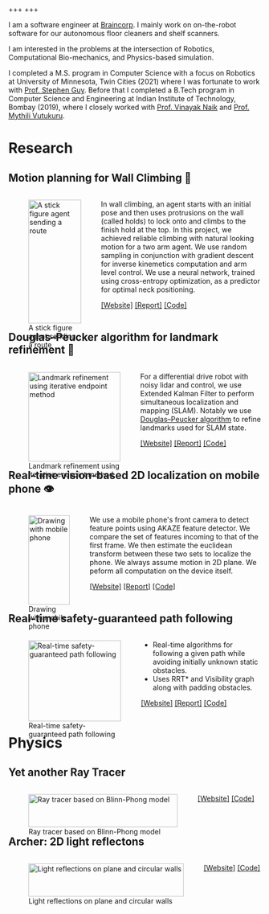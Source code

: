 +++
+++

I am a software engineer at [Braincorp](https://braincorp.com/). I mainly work on on-the-robot software for our autonomous floor cleaners and shelf scanners.

I am interested in the problems at the intersection of Robotics, Computational Bio-mechanics, and Physics-based simulation.

I completed a M.S. program in Computer Science with a focus on Robotics at University of Minnesota, Twin Cities (2021) where I was fortunate to work with [Prof. Stephen Guy](https://www-users.cse.umn.edu/~sjguy/). Before that I completed a B.Tech program in Computer Science and Engineering at Indian Institute of Technology, Bombay (2019), where I closely worked with [Prof. Vinayak Naik](https://www.vinayaknaik.info/) and [Prof. Mythili Vutukuru](https://www.cse.iitb.ac.in/~mythili/).

# Research

## Motion planning for Wall Climbing 🧗

<div style="display: flex;">
<div style="flex-grow: 1; flex-shrink: 1">
<figure>
<img width="100%" src="research/stick-solo.gif" alt="A stick figure agent sending a route">
<figcaption>A stick figure agent sending a route</figcaption>
</figure>
</div>
<div style="flex-grow: 2; flex-shrink: 2">

In wall climbing, an agent starts with an initial pose and then uses protrusions on the wall (called holds) to lock onto and climbs to the finish hold at the top. In this project, we achieved reliable climbing with natural looking motion for a two arm agent. We use random sampling in conjunction with gradient descent for inverse kinemetics computation and arm level control. We use a neural network, trained using cross-entropy optimization, as a predictor for optimal neck positioning.

[[Website]](/stick-solo) [[Report]](/stick-solo/report.pdf) [[Code]](https://github.com/yashsriram/stick-solo)
</div>
</div>

## Douglas–Peucker algorithm for landmark refinement 🚏

<div style="display: flex;">
<div style="flex-grow: 1; flex-shrink: 1">
<figure>
<img width="100%" height="100%" src="research/sixth-sense.gif" alt="Landmark refinement using iterative endpoint method">
<figcaption>Landmark refinement using iterative endpoint method</figcaption>
</figure>
</div>
<div style="flex-grow: 2; flex-shrink: 2">

For a differential drive robot with noisy lidar and control, we use Extended Kalman Filter to perform simultaneous localization and mapping (SLAM).
Notably we use [Douglas–Peucker algorithm](https://en.wikipedia.org/wiki/Ramer%E2%80%93Douglas%E2%80%93Peucker_algorithm) to refine landmarks used for SLAM state.

[[Website]](/sixth-sense) [[Report]](/sixth-sense/report.pdf) [[Code]](https://github.com/yashsriram/sixth-sense)
</div>
</div>

## Real-time vision-based 2D localization on mobile phone 👁️

<div style="display: flex;">
<div style="flex-grow: 1; flex-shrink: 1">
<figure>
<img width="100%" height="100%" src="research/hawkeye.gif" alt="Drawing with mobile phone">
<figcaption>Drawing with mobile phone</figcaption>
</figure>
</div>
<div style="flex-grow: 2; flex-shrink: 2">

We use a mobile phone's front camera to detect feature points using AKAZE feature detector.
We compare the set of features incoming to that of the first frame.
We then estimate the euclidean transform between these two sets to localize the phone.
We always assume motion in 2D plane.
We peform all computation on the device itself.

[[Website]](/hawkeye) [[Report]](/hawkeye/report.pdf) [[Code]](https://github.com/yashsriram/hawkeye)
</div>
</div>

## Real-time safety-guaranteed path following

<div style="display: flex;">
<div style="flex-grow: 1; flex-shrink: 1">
<figure>
<img width="100%" height="100%" src="research/drive.gif" alt="Real-time safety-guaranteed path following">
<figcaption>Real-time safety-guaranteed path following</figcaption>
</figure>
</div>
<div style="flex-grow: 2; flex-shrink: 2">

- Real-time algorithms for following a given path while avoiding initially unknown static obstacles.
- Uses RRT\* and Visibility graph along with padding obstacles.

[[Website]](/drive) [[Report]](/drive/report.pdf) [[Code]](https://github.com/yashsriram/drive)
</div>
</div>

# Physics

## Yet another Ray Tracer

<div style="display: flex;">
<div style="flex-grow: 1; flex-shrink: 1">
<figure>
<a href="/yart"><img width="100%" height="100%" src="physics/yart.gif" alt="Ray tracer based on Blinn-Phong model"></a>
<figcaption>Ray tracer based on Blinn-Phong model</figcaption>
</figure>
</div>
<div style="flex-grow: 1; flex-shrink: 1">

[[Website]](/yart) [[Code]](https://github.com/yashsriram/yart)
</div>
</div>

## Archer: 2D light reflectons

<div style="display: flex;">
<div style="flex-grow: 1; flex-shrink: 1">
<figure>
<a href="/archer"><img width="100%" height="100%" src="physics/archer.gif" alt="Light reflections on plane and circular walls"></a>
<figcaption>Light reflections on plane and circular walls</figcaption>
</figure>
</div>
<div style="flex-grow: 1; flex-shrink: 1">

[[Website]](/archer) [[Code]](https://github.com/yashsriram/archer)
</div>
</div>
